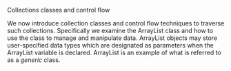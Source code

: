 Collections classes and control flow

We now introduce collection classes and control flow techniques to traverse such collections. Specifically we examine the ArrayList class and how to use the class to manage and manipulate data.
ArrayList objects may store user-specified data types which are designated as parameters when the ArrayList variable is declared. ArrayList is an example of what is referred to as a *generic* class.
